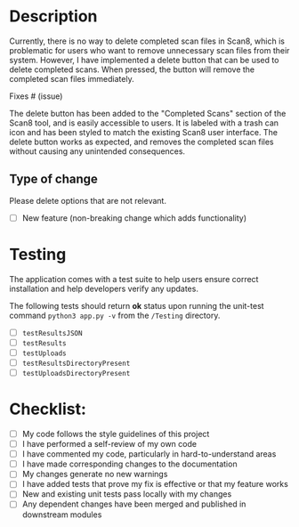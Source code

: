 # Description

Currently, there is no way to delete completed scan files in Scan8, which is problematic for users who want to remove unnecessary scan files from their system. However, I have implemented a delete button that can be used to delete completed scans. When pressed, the button will remove the completed scan files immediately.



Fixes # (issue)

The delete button has been added to the "Completed Scans" section of the Scan8 tool, and is easily accessible to users. It is labeled with a trash can icon and has been styled to match the existing Scan8 user interface. The delete button works as expected, and removes the completed scan files without causing any unintended consequences.

## Type of change

Please delete options that are not relevant.


- [ ] New feature (non-breaking change which adds functionality)


# Testing

The application comes with a test suite to help users ensure correct installation and help developers verify any updates. 

The following tests should return **ok** status upon running the unit-test command `python3 app.py -v` from the `/Testing` directory.

- [ ] `testResultsJSON`
- [ ] `testResults`
- [ ] `testUploads`
- [ ] `testResultsDirectoryPresent`
- [ ] `testUploadsDirectoryPresent`
# Checklist:

- [ ] My code follows the style guidelines of this project
- [ ] I have performed a self-review of my own code
- [ ] I have commented my code, particularly in hard-to-understand areas
- [ ] I have made corresponding changes to the documentation
- [ ] My changes generate no new warnings
- [ ] I have added tests that prove my fix is effective or that my feature works
- [ ] New and existing unit tests pass locally with my changes
- [ ] Any dependent changes have been merged and published in downstream modules

